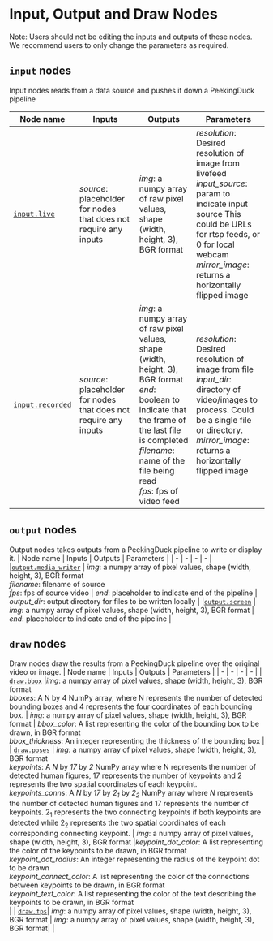 # Input, Output and Draw Nodes
Note: Users should not be editing the inputs and outputs of these nodes. We recommend users to only change the parameters as required.


## `input` nodes
Input nodes reads from a data source and pushes it down a PeekingDuck pipeline

| Node name | Inputs | Outputs | Parameters |
| - | - | - | - |
| [`input.live`](../peekingduck/configs/input/live.yml)| *source*: placeholder for nodes that does not require any inputs | *img*: a numpy array of raw pixel values, shape (width, height, 3), BGR format | *resolution*: Desired resolution of image from livefeed <br />  *input_source*: param to indicate input source This could be URLs for rtsp feeds, or 0 for local webcam <br /> *mirror_image*: returns a horizontally flipped image |
| [`input.recorded`](../peekingduck/configs/input/recorded.yml)| *source*: placeholder for nodes that does not require any inputs | *img*: a numpy array of raw pixel values, shape (width, height, 3), BGR format <br /> *end*: boolean to indicate that the frame of the last file is completed <br /> *filename*: name of the file being read <br /> *fps*: fps of video feed | *resolution*: Desired resolution of image from file <br /> *input_dir*: directory of video/images to process. Could be a single file or directory.  <br /> *mirror_image*: returns a horizontally flipped image |





## `output` nodes
Output nodes takes outputs from a PeekingDuck pipeline to write or display it.
| Node name | Inputs | Outputs | Parameters |
| - | - | - | - |
|[`output.media_writer`](../peekingduck/configs/output/media_writer.yml) | *img*: a numpy array of pixel values, shape (width, height, 3), BGR format <br /> *filename*: filename of source <br /> *fps*: fps of source video | *end*: placeholder to indicate end of the pipeline | *output_dir*: output directory for files to be written locally |
|[`output.screen`](../peekingduck/configs/output/screen.yml) | *img*: a numpy array of pixel values, shape (width, height, 3), BGR format | *end*: placeholder to indicate end of the pipeline |

## `draw` nodes
Draw nodes draw the results from a PeekingDuck pipeline over the original video or image.
| Node name | Inputs | Outputs | Parameters |
| - | - | - | - |
| [`draw.bbox`](../peekingduck/configs/draw/bbox.yml) |*img*: a numpy array of pixel values, shape (width, height, 3), BGR format <br /> *bboxes*: A N by 4 NumPy array, where N represents the number of detected bounding boxes and 4 represents the four coordinates of each bounding box. | *img*: a numpy array of pixel values, shape (width, height, 3), BGR format | *bbox_color*: A list representing the color of the bounding box to be drawn, in BGR format <br /> *bbox_thickness*: An integer representing the thickness of the bounding box |
| [`draw.poses`](../peekingduck/configs/draw/poses.yml) | *img*: a numpy array of pixel values, shape (width, height, 3), BGR format <br /> *keypoints*: A _N_ by _17_ by _2_ NumPy array where N represents the number of detected human figures, 17 represents the number of keypoints and 2 represents the two spatial coordinates of each keypoint. <br /> *keypoints_conns*: A _N_ by _17_ by _2<sub>1</sub>_ by _2<sub>2</sub>_ NumPy array where _N_ represents the number of detected human figures and 17 represents the number of keypoints. 2<sub>1</sub> represents the two connecting keypoints if both keypoints are detected while 2<sub>2</sub> represents the two spatial coordinates of each corresponding connecting keypoint. | *img*: a numpy array of pixel values, shape (width, height, 3), BGR format |*keypoint_dot_color*: A list representing the color of the keypoints to be drawn, in BGR format <br /> *keypoint_dot_radius*: An integer representing the radius of the keypoint dot to be drawn <br /> *keypoint_connect_color*: A list representing the color of the connections between keypoints to be drawn, in BGR format <br /> *keypoint_text_color*: A list representing the color of the text describing the keypoints to be drawn, in BGR format <br /> |
| [`draw.fps`](../peekingduck/configs/draw/fps.yml)| *img*: a numpy array of pixel values, shape (width, height, 3), BGR format | *img*: a numpy array of pixel values, shape (width, height, 3), BGR format| |